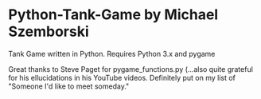 # Python-Tank-Game by Michael Szemborski
Tank Game written in Python.  Requires Python 3.x and pygame

Great thanks to Steve Paget for pygame_functions.py
(...also quite grateful for his ellucidations in his YouTube videos. Definitely put on my list of "Someone I'd like to meet someday."
